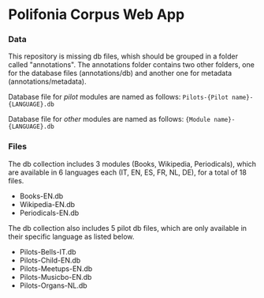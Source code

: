 # Polifonia Corpus Web App

### Data
This repository is missing db files, whish should be grouped in a folder called "annotations".
The annotations folder contains two other folders, one for the database files (annotations/db) and another one for metadata (annotations/metadata). 


Database file for *pilot* modules are named as follows: 
`` Pilots-{Pilot name}-{LANGUAGE}.db  ``

Database file for *other* modules are named as follows: 
`` {Module name}-{LANGUAGE}.db ``



### Files

The db collection includes 3 modules (Books, Wikipedia, Periodicals), which are available in 6 languages each (IT, EN, ES, FR, NL, DE), for a total of 18 files. 

- Books-EN.db
- Wikipedia-EN.db
- Periodicals-EN.db

The db collection also includes 5 pilot db files, which are only available in their specific language as listed below.

- Pilots-Bells-IT.db
- Pilots-Child-EN.db
- Pilots-Meetups-EN.db
- Pilots-Musicbo-EN.db
- Pilots-Organs-NL.db
